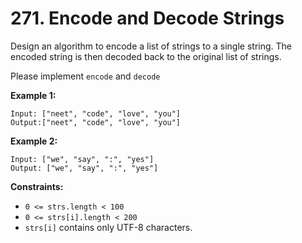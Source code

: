 # 271. Encode and Decode Strings

Design an algorithm to encode a list of strings to a single string. The encoded string is then decoded back to the original list of strings.

Please implement `encode` and `decode`

**Example 1:**

```text
Input: ["neet", "code", "love", "you"]
Output:["neet", "code", "love", "you"]
```

**Example 2:**

```text
Input: ["we", "say", ":", "yes"]
Output: ["we", "say", ":", "yes"]
```

**Constraints:**

- `0 <= strs.length < 100`
- `0 <= strs[i].length < 200`
- `strs[i]` contains only UTF-8 characters.